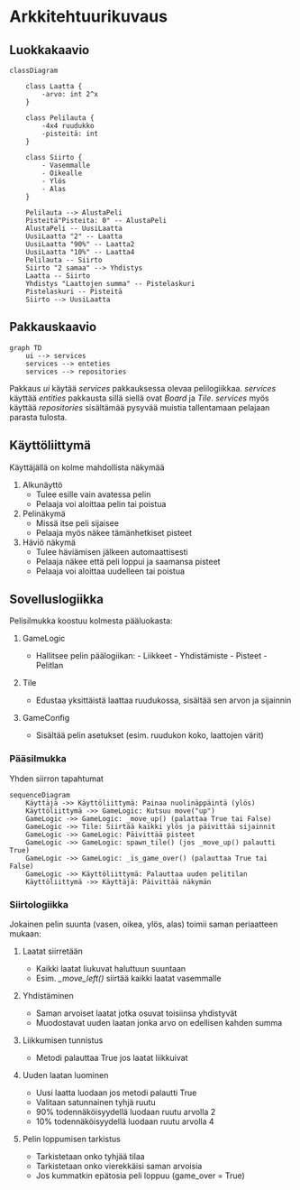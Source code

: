 # Arkkitehtuurikuvaus

## Luokkakaavio

```mermaid
classDiagram

    class Laatta {
        -arvo: int 2^x
    }

    class Pelilauta {
        -4x4 ruudukko
        -pisteitä: int
    }

    class Siirto {
        - Vasemmalle
        - Oikealle
        - Ylös
        - Alas
    }

    Pelilauta --> AlustaPeli
    Pisteitä"Pisteita: 0" -- AlustaPeli
    AlustaPeli -- UusiLaatta
    UusiLaatta "2" -- Laatta
    UusiLaatta "90%" -- Laatta2
    UusiLaatta "10%" -- Laatta4
    Pelilauta -- Siirto
    Siirto "2 samaa" --> Yhdistys
    Laatta -- Siirto
    Yhdistys "Laattojen summa" -- Pistelaskuri
    Pistelaskuri -- Pisteitä
    Siirto --> UusiLaatta

```


## Pakkauskaavio


```mermaid
graph TD
    ui --> services
    services --> enteties
    services --> repositories 
```
Pakkaus *ui* käytää *services* pakkauksessa olevaa pelilogiikkaa. *services* käyttää *entities* pakkausta sillä siellä ovat *Board* ja *Tile*. *services* myös käyttää *repositories* sisältämää pysyvää muistia tallentamaan pelajaan parasta tulosta.


## Käyttöliittymä
Käyttäjällä on kolme mahdollista näkymää
1. Alkunäyttö
   - Tulee esille vain avatessa pelin
   - Pelaaja voi aloittaa pelin tai poistua
2. Pelinäkymä
   - Missä itse peli sijaisee
   - Pelaaja myös näkee tämänhetkiset pisteet
3. Häviö näkymä
   - Tulee häviämisen jälkeen automaattisesti
   - Pelaaja näkee että peli loppui ja saamansa pisteet
   - Pelaaja voi aloittaa uudelleen tai poistua



## Sovelluslogiikka

Pelisilmukka koostuu kolmesta pääluokasta:
1. GameLogic
    - Hallitsee pelin päälogiikan:
          - Liikkeet
          - Yhdistämiste
          - Pisteet
          - Pelitlan
      
2. Tile
    - Edustaa yksittäistä laattaa ruudukossa, sisältää sen arvon ja sijainnin
      
3. GameConfig
   - Sisältää pelin asetukset (esim. ruudukon koko, laattojen värit)
   
### Pääsilmukka
Yhden siirron tapahtumat
```mermaid
sequenceDiagram
    Käyttäjä ->> Käyttöliittymä: Painaa nuolinäppäintä (ylös)
    Käyttöliittymä ->> GameLogic: Kutsuu move("up")
    GameLogic ->> GameLogic: _move_up() (palattaa True tai False)
    GameLogic ->> Tile: Siirtää kaikki ylös ja päivittää sijainnit
    GameLogic ->> GameLogic: Päivittää pisteet
    GameLogic ->> GameLogic: spawn_tile() (jos _move_up() palautti True)
    GameLogic ->> GameLogic: _is_game_over() (palauttaa True tai False)
    GameLogic ->> Käyttöliittymä: Palauttaa uuden pelitilan
    Käyttöliittymä ->> Käyttäjä: Päivittää näkymän
```
### Siirtologiikka
Jokainen pelin suunta (vasen, oikea, ylös, alas) toimii saman periaatteen mukaan:

1. Laatat siirretään
   - Kaikki laatat liukuvat haluttuun suuntaan
   - Esim. *_move_left()* siirtää kaikki laatat vasemmalle
  
2. Yhdistäminen
   - Saman arvoiset laatat jotka osuvat toisiinsa yhdistyvät
   - Muodostavat uuden laatan jonka arvo on edellisen kahden summa
  
3. Liikkumisen tunnistus
   - Metodi palauttaa True jos laatat liikkuivat

4. Uuden laatan luominen
   - Uusi laatta luodaan jos metodi palautti True
   - Valitaan satunnainen tyhjä ruutu
   - 90% todennäköisyydellä luodaan ruutu arvolla 2
   - 10% todennäköisyydellä luodaan ruutu arvolla 4
  
5. Pelin loppumisen tarkistus
   - Tarkistetaan onko tyhjää tilaa
   - Tarkistetaan onko vierekkäisi saman arvoisia
   - Jos kummatkin epätosia peli loppuu (game_over = True)







